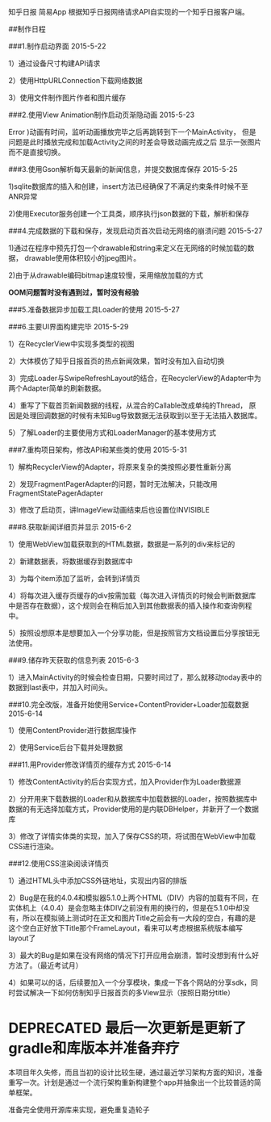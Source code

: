 知乎日报 简易App
根据知乎日报网络请求API自实现的一个知乎日报客户端。

##制作日程

###1.制作启动界面 2015-5-22

1）通过设备尺寸构建API请求

2）使用HttpURLConnection下载网络数据

3）使用文件制作图片作者和图片缓存

###2.使用View Animation制作启动页渐隐动画 2015-5-23

Error )动画有时间，监听动画播放完毕之后再跳转到下一个MainActivity，
但是问题是此时播放完成和加载Activity之间的时差会导致动画完成之后
显示一张图片而不是直接切换。

###3.使用Gson解析每天最新的新闻信息，并提交数据库保存 2015-5-25

1)sqlite数据库的插入和创建，insert方法已经确保了不满足约束条件时候不至ANR异常

2)使用Executor服务创建一个工具类，顺序执行json数据的下载，解析和保存

###4.完成数据的下载和保存，发现启动页首次启动无网络的崩溃问题 2015-5-27

1)通过在程序中预先打包一个drawable和string来定义在无网络的时候加载的数据，
drawable使用体积较小的jpeg图片。

2)由于从drawable编码bitmap速度较慢，采用缩放加载的方式

**OOM问题暂时没有遇到过，暂时没有经验**

###5.准备数据异步加载工具Loader的使用 2015-5-27

###6.主要UI界面构建完毕 2015-5-29

1）在RecyclerView中实现多类型的视图

2）大体模仿了知乎日报首页的热点新闻效果，暂时没有加入自动切换

3）完成Loader与SwipeRefreshLayout的结合，在RecyclerView的Adapter中为
两个Adapter简单的刷新数据。

4）重写了下载首页新闻数据的线程，从混合的Callable改成单纯的Thread，
原因是处理回调数据的时候有未知Bug导致数据无法获取到以至于无法插入数据库。

5）了解Loader的主要使用方式和LoaderManager的基本使用方式

###7.重构项目架构，修改API和某些类的使用 2015-5-31

1）解构RecyclerView的Adapter，将原来复杂的类按照必要性重新分离

2）发现FragmentPagerAdapter的问题，暂时无法解决，只能改用FragmentStatePagerAdapter

3）修改了启动页，讲ImageView动画结束后也设置位INVISIBLE

###8.获取新闻详细页并显示 2015-6-2

1）使用WebView加载获取到的HTML数据，数据是一系列的div来标记的

2）新建数据表，将数据缓存到数据库中

3）为每个item添加了监听，会转到详情页

4）将每次进入缓存页缓存的div按需加载（每次进入详情页的时候会判断数据库中是否存在数据），这个规则会在稍后加入到其他数据表的插入操作和查询例程中。

5）按照设想原本是想要加入一个分享功能，但是按照官方文档设置后分享按钮无法使用。

###9.储存昨天获取的信息列表 2015-6-3

1）进入MainActivity的时候会检查日期，只要时间过了，那么就移动today表中的数据到last表中，并加入时间头。

###10.完全改版，准备开始使用Service+ContentProvider+Loader加载数据 2015-6-14

1）使用ContentProvider进行数据库操作
 
2）使用Service后台下载并处理数据

###11.用Provider修改详情页的缓存方式 2015-6-14

1）修改ContentActivity的后台实现方式，加入Provider作为Loader数据源

2）分开用来下载数据的Loader和从数据库中加载数据的Loader，按照数据库中数据的有无选择加载方式，Provider使用的是内联DBHelper，并新开了一个数据库

3）修改了详情实体类的实现，加入了保存CSS的项，将试图在WebView中加载CSS进行渲染。

###12.使用CSS渲染阅读详情页

1）通过HTML头中添加CSS外链地址，实现出内容的排版

2）Bug是在我的4.0.4和模拟器5.1.0上两个HTML（DIV）内容的加载有不同，在实体机上（4.0.4）是会忽略主体DIV之前没有用的换行的，但是在5.1.0中却没有，所以在模拟骑上测试时在正文和图片Title之前会有一大段的空白，有趣的是这个空白正好放下Title那个FrameLayout，看来可以考虑根据系统版本编写layout了

3）最大的Bug是如果在没有网络的情况下打开应用会崩溃，暂时没想到有什么好方法了。（最近考试月）

4）如果可以的话，后续要加入一个分享模块，集成一下各个网站的分享sdk，同时尝试解决一下如何仿制知乎日报首页的多View显示（按照日期分title）


# DEPRECATED 最后一次更新是更新了gradle和库版本并准备弃疗
本项目年久失修，而且当初的设计比较生硬，通过最近学习架构方面的知识，准备重写一次。计划是通过一个流行架构重新构建整个app并抽象出一个比较普适的简单框架。

准备完全使用开源库来实现，避免重复造轮子